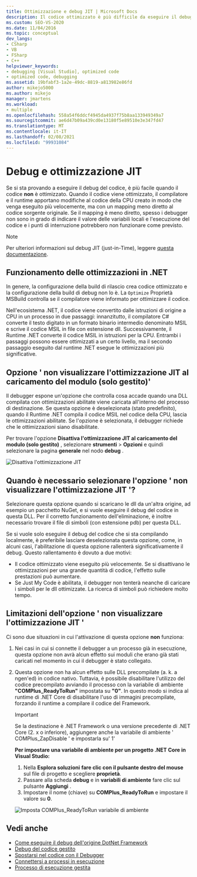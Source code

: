 ```yaml
---
title: Ottimizzazione e debug JIT | Microsoft Docs
description: Il codice ottimizzato è più difficile da eseguire il debug rispetto al codice non. Informazioni sull'ottimizzazione JIT e su quando e come eliminarlo.
ms.custom: SEO-VS-2020
ms.date: 11/04/2016
ms.topic: conceptual
dev_langs:
- CSharp
- VB
- FSharp
- C++
helpviewer_keywords:
- debugging [Visual Studio], optimized code
- optimized code, debugging
ms.assetid: 19bfabf3-1a2e-49dc-8819-a813982e86fd
author: mikejo5000
ms.author: mikejo
manager: jmartens
ms.workload:
- multiple
ms.openlocfilehash: 558a54f6ddcf4945da4937f75b8aa133949349a7
ms.sourcegitcommit: ae6d47b09a439cd0e13180f5e89510e3e347fd47
ms.translationtype: MT
ms.contentlocale: it-IT
ms.lasthandoff: 02/08/2021
ms.locfileid: "99931084"
---
```

# <a name="jit-optimization-and-debugging"></a>Debug e ottimizzazione JIT
Se si sta provando a eseguire il debug del codice, è più facile quando il codice **non** è ottimizzato. Quando il codice viene ottimizzato, il compilatore e il runtime apportano modifiche al codice della CPU creato in modo che venga eseguito più velocemente, ma con un mapping meno diretto al codice sorgente originale. Se il mapping è meno diretto, spesso i debugger non sono in grado di indicare il valore delle variabili locali e l'esecuzione del codice e i punti di interruzione potrebbero non funzionare come previsto.

> [!NOTE]
> Per ulteriori informazioni sul debug JIT (just-in-Time), leggere [questa documentazione](../debugger/debug-using-the-just-in-time-debugger.md).

## <a name="how-optimizations-work-in-net"></a>Funzionamento delle ottimizzazioni in .NET 
In genere, la configurazione della build di rilascio crea codice ottimizzato e la configurazione della build di debug non lo è. La `Optimize` Proprietà MSBuild controlla se il compilatore viene informato per ottimizzare il codice.

Nell'ecosistema .NET, il codice viene convertito dalle istruzioni di origine a CPU in un processo in due passaggi: innanzitutto, il compilatore C# converte il testo digitato in un formato binario intermedio denominato MSIL e scrive il codice MSIL in file con estensione dll. Successivamente, il Runtime .NET converte il codice MSIL in istruzioni per la CPU. Entrambi i passaggi possono essere ottimizzati a un certo livello, ma il secondo passaggio eseguito dal runtime .NET esegue le ottimizzazioni più significative.

## <a name="the-suppress-jit-optimization-on-module-load-managed-only-option"></a>Opzione ' non visualizzare l'ottimizzazione JIT al caricamento del modulo (solo gestito)'
Il debugger espone un'opzione che controlla cosa accade quando una DLL compilata con ottimizzazioni abilitate viene caricata all'interno del processo di destinazione. Se questa opzione è deselezionata (stato predefinito), quando il Runtime .NET compila il codice MSIL nel codice della CPU, lascia le ottimizzazioni abilitate. Se l'opzione è selezionata, il debugger richiede che le ottimizzazioni siano disabilitate.

Per trovare l'opzione **Disattiva l'ottimizzazione JIT al caricamento del modulo (solo gestito)** , selezionare **strumenti**  >  **Opzioni** e quindi selezionare la pagina **generale** nel nodo **debug** .

![Disattiva l'ottimizzazione JIT](../debugger/media/suppress-jit-tool-options.png "Disattiva l'ottimizzazione JIT")

## <a name="when-should-you-check-the-suppress-jit-optimization-option"></a>Quando è necessario selezionare l'opzione ' non visualizzare l'ottimizzazione JIT '?
Selezionare questa opzione quando si scaricano le dll da un'altra origine, ad esempio un pacchetto NuGet, e si vuole eseguire il debug del codice in questa DLL. Per il corretto funzionamento dell'eliminazione, è inoltre necessario trovare il file di simboli (con estensione pdb) per questa DLL.

Se si vuole solo eseguire il debug del codice che si sta compilando localmente, è preferibile lasciare deselezionata questa opzione, come, in alcuni casi, l'abilitazione di questa opzione rallenterà significativamente il debug. Questo rallentamento è dovuto a due motivi:

* Il codice ottimizzato viene eseguito più velocemente. Se si disattivano le ottimizzazioni per una grande quantità di codice, l'effetto sulle prestazioni può aumentare.
* Se Just My Code è abilitata, il debugger non tenterà neanche di caricare i simboli per le dll ottimizzate. La ricerca di simboli può richiedere molto tempo.

## <a name="limitations-of-the-suppress-jit-optimization-option"></a>Limitazioni dell'opzione ' non visualizzare l'ottimizzazione JIT ' 
Ci sono due situazioni in cui l'attivazione di questa opzione **non** funziona:

1. Nei casi in cui si connette il debugger a un processo già in esecuzione, questa opzione non avrà alcun effetto sui moduli che erano già stati caricati nel momento in cui il debugger è stato collegato.
2. Questa opzione non ha alcun effetto sulle DLL precompilate (a. k. a ngen'ed) in codice nativo. Tuttavia, è possibile disabilitare l'utilizzo del codice precompilato avviando il processo con la variabile di ambiente **"COMPlus_ReadyToRun"** impostata su **"0"**. In questo modo si indica al runtime di .NET Core di disabilitare l'uso di immagini precompilate, forzando il runtime a compilare il codice del Framework. 

    > [!IMPORTANT]
    > Se la destinazione è .NET Framework o una versione precedente di .NET Core (2. x o inferiore), aggiungere anche la variabile di ambiente ' COMPlus_ZapDisable ' e impostarla su' 1'

    **Per impostare una variabile di ambiente per un progetto .NET Core in Visual Studio:**
    1. Nella **Esplora soluzioni** **fare clic con il pulsante destro del mouse** sul file di progetto e scegliere **proprietà**.
    2. Passare alla scheda **debug** e in **variabili di ambiente** fare clic sul pulsante **Aggiungi** .
    3. Impostare il nome (chiave) su **COMPlus_ReadyToRun** e impostare il valore su **0**.

    ![Imposta COMPlus_ReadyToRun variabile di ambiente](../debugger/media/environment-variables-debug-menu.png "Imposta COMPlus_ReadyToRun variabile di ambiente")

## <a name="see-also"></a>Vedi anche
- [Come eseguire il debug dell'origine DotNet Framework](../debugger/how-to-debug-dotnet-framework-source.md)
- [Debug del codice gestito](../debugger/debugging-managed-code.md)
- [Spostarsi nel codice con il Debugger](../debugger/navigating-through-code-with-the-debugger.md)
- [Connettersi a processi in esecuzione](../debugger/attach-to-running-processes-with-the-visual-studio-debugger.md)
- [Processo di esecuzione gestita](/dotnet/standard/managed-execution-process)
